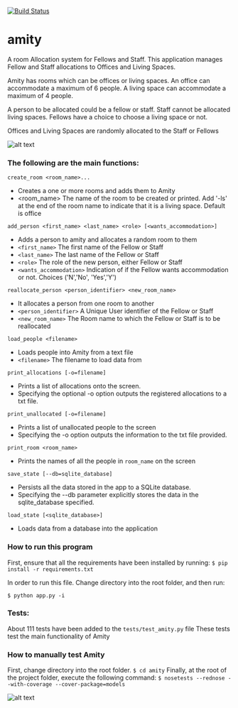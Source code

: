 [![Build Status](https://travis-ci.org/andela-wcyn/amity.svg?branch=features)](https://travis-ci.org/andela-wcyn/amity)
# amity

A room Allocation system for Fellows and Staff. 
This application manages Fellow and Staff allocations to Offices and Living Spaces.

Amity has rooms which can be offices or living spaces. An office can accommodate a maximum of 6 people.
A living space can accommodate a maximum of 4 people.

A person to be allocated could be a fellow or staff. 
Staff cannot be allocated living spaces.
Fellows have a choice to choose a living space or not.

Offices and Living Spaces are randomly allocated to the Staff or Fellows


![alt text](https://s16.postimg.org/62q7weoz9/Screen_Shot_2017_03_16_at_6_31_42_AM.png "Amity Room Allocation Application")

### The following are the main functions:
`create_room <room_name>...`
- Creates a one or more rooms and adds them to Amity
- <room_name> The name of the room to be created or printed. Add '-ls' at the end of the room name to indicate that it is a living space. Default is office

`add_person <first_name> <last_name> <role> [<wants_accommodation>]`
- Adds a person to amity and allocates a random room to them
- `<first_name>`   The first name of the Fellow or Staff
- `<last_name>` The last name of the Fellow or Staff
- `<role>`  The role of the new person, either Fellow or Staff
- `<wants_accommodation>` Indication of if the Fellow wants accommodation or not. Choices ('N','No', 'Yes','Y')

`reallocate_person <person_identifier> <new_room_name>`
- It allocates a person from one room to another
- `<person_identifier>`       A Unique User identifier of the Fellow or Staff
- `<new_room_name>`       The Room name to which the Fellow or Staff is to be reallocated

`load_people <filename>`
- Loads people into Amity from a text file
- `<filename>` The filename to load data from        

`print_allocations [-o=filename]`
- Prints a list of allocations onto the screen. 
- Specifying the optional  -o  option outputs the registered allocations to a txt file.

`print_unallocated [-o=filename]`
- Prints a list of unallocated people to the screen
- Specifying the  -o  option outputs the information to the txt file provided.

`print_room <room_name>`
- Prints the names of all the people in  `room_name`  on the
screen

`save_state [--db=sqlite_database]`
- Persists all the data stored in the app to a SQLite database.
- Specifying the  --db  parameter explicitly stores the data in the sqlite_database  specified.

`load_state [<sqlite_database>]`
- Loads data from a database into the application


### How to run this program
First, ensure that all the requirements have been installed by running:
```$ pip install -r requirements.txt```

In order to run this file. Change directory into the root folder, and then run:
```
$ python app.py -i
```

### Tests:
About 111 tests have been added to the `tests/test_amity.py` file
These tests test the main functionality of Amity


### How to manually test Amity
First, change directory into the root folder.
```$ cd amity```
Finally, at the root of the project folder, execute the following command:
```$ nosetests --rednose --with-coverage --cover-package=models```

![alt text](http://oi64.tinypic.com/fbywkz.jpg "Amity Nose Tests")
